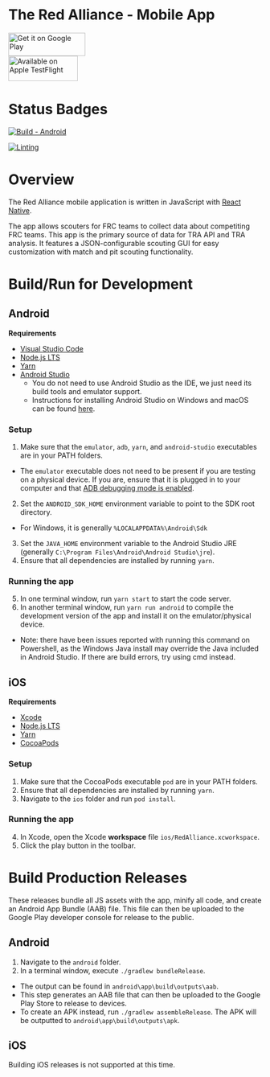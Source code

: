 # The Red Alliance - Mobile App

<a href="https://play.google.com/store/apps/details?id=com.redalliance" target="_blank"><img alt="Get it on Google Play" src="https://imgur.com/YQzmZi9.png" width="153" height="46"></a>
<br>
<a href="https://testflight.apple.com/join/Y1x85eWQ" target="_blank"><img alt="Available on Apple TestFlight" src="https://askyourself.app/assets/testflight.png" width="138" height="50"></a>


# Status Badges

[![Build - Android](https://github.com/titanscouting/red-alliance-mobile/actions/workflows/build-android.yml/badge.svg)](https://github.com/titanscouting/red-alliance-mobile/actions/workflows/build-android.yml)

[![Linting](https://github.com/titanscouting/red-alliance-mobile/actions/workflows/lint.yml/badge.svg)](https://github.com/titanscouting/red-alliance-mobile/actions/workflows/lint.yml)

# Overview
The Red Alliance mobile application is written in JavaScript with [React Native](https://reactnative.dev/). 

The app allows scouters for FRC teams to collect data about competiting FRC teams. This app is the primary source of data for TRA API and TRA analysis. It features a JSON-configurable scouting GUI for easy customization with match and pit scouting functionality.  

# Build/Run for Development

## Android
**Requirements**
- [Visual Studio Code](https://code.visualstudio.com/)
- [Node.js LTS](https://nodejs.org/) 
- [Yarn](https://classic.yarnpkg.com/en/docs/install)
- [Android Studio](https://developer.android.com/studio)
  - You do not need to use Android Studio as the IDE, we just need its build tools and emulator support.
  - Instructions for installing Android Studio on Windows and macOS can be found [here](https://titanscouting.github.io/mobile/android-studio).


### Setup 
1. Make sure that the `emulator`, `adb`, `yarn`, and `android-studio` executables are in your PATH folders.
  - The `emulator` executable does not need to be present if you are testing on a physical device. If you are, ensure that it is plugged in to your computer and that [ADB debugging mode is enabled](https://developer.android.com/studio/command-line/adb#Enabling).
2. Set the `ANDROID_SDK_HOME` environment variable to point to the SDK root directory. 
  * For Windows, it is generally `%LOCALAPPDATA%\Android\Sdk`
3. Set the `JAVA_HOME` environment variable to the Android Studio JRE (generally `C:\Program Files\Android\Android Studio\jre`).
4. Ensure that all dependencies are installed by running `yarn`.
### Running the app
5. In one terminal window, run `yarn start` to start the code server.
6. In another terminal window, run `yarn run android` to compile the development version of the app and install it on the emulator/physical device.
  * Note: there have been issues reported with running this command on Powershell, as the Windows Java install may override the Java included in Android Studio. If there are build errors, try using cmd instead.

## iOS
**Requirements**
- [Xcode](https://developer.apple.com/xcode/)
- [Node.js LTS](https://nodejs.org/)
- [Yarn](https://classic.yarnpkg.com/en/docs/install)
- [CocoaPods](https://cocoapods.org/)
### Setup
1. Make sure that the CocoaPods executable `pod` are in your PATH folders.
2. Ensure that all dependencies are installed by running `yarn`.
3. Navigate to the `ios` folder and run `pod install`.
### Running the app
4. In Xcode, open the Xcode **workspace** file `ios/RedAlliance.xcworkspace`. 
5. Click the play button in the toolbar.

# Build Production Releases
These releases bundle all JS assets with the app, minify all code, and create an Android App Bundle (AAB) file. This file can then be uploaded to the Google Play developer console for release to the public. 

## Android
1. Navigate to the `android` folder. 
2. In a terminal window, execute `./gradlew bundleRelease`.
  * The output can be found in `android\app\build\outputs\aab`.
  * This step generates an AAB file that can then be uploaded to the Google Play Store to release to devices.
  * To create an APK instead, run `./gradlew assembleRelease`. The APK will be outputted to `android\app\build\outputs\apk`.

## iOS
Building iOS releases is not supported at this time.
